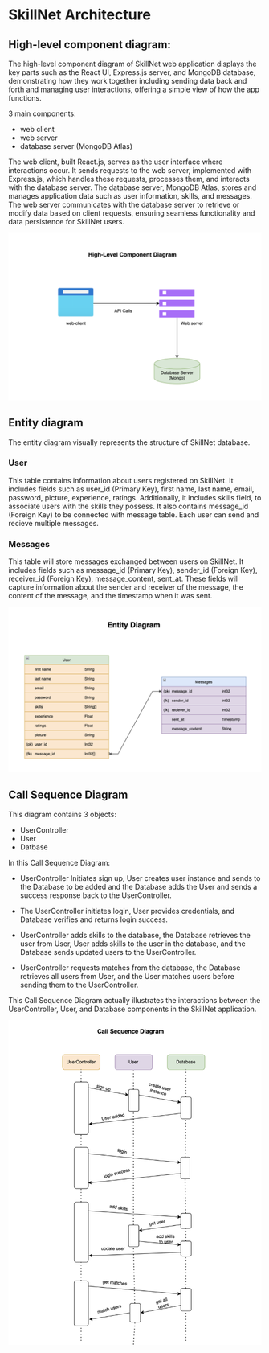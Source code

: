 # SkillNet Architecture

## High-level component diagram:

The high-level component diagram of SkillNet web application displays the key parts such as the React UI, Express.js server, and MongoDB database, demonstrating how they work together including sending data back and forth and managing user interactions, offering a simple view of how the app functions.

3 main components:

- web client
- web server
- database server (MongoDB Atlas)

The web client, built React.js, serves as the user interface where interactions occur. It sends requests to the web server, implemented with Express.js, which handles these requests, processes them, and interacts with the database server. The database server, MongoDB Atlas, stores and manages application data such as user information, skills, and messages. The web server communicates with the database server to retrieve or modify data based on client requests, ensuring seamless functionality and data persistence for SkillNet users.

![High-Level Component Diagram](./Images/High_Level_Component.png)

## Entity diagram

The entity diagram visually represents the structure of SkillNet database.

### User

This table contains information about users registered on SkillNet. It includes fields such as user_id (Primary Key), first name, last name, email, password, picture, experience, ratings. Additionally, it includes skills field, to associate users with the skills they possess. It also contains message_id (Foreign Key) to be connected with message table. Each user can send and recieve multiple messages.

### Messages

This table will store messages exchanged between users on SkillNet. It includes fields such as message_id (Primary Key), sender_id (Foreign Key), receiver_id (Foreign Key), message_content, sent_at. These fields will capture information about the sender and receiver of the message, the content of the message, and the timestamp when it was sent.

![Entity Diagram](./Images/Entity_Diagram.png)

## Call Sequence Diagram

This diagram contains 3 objects:

- UserController
- User
- Datbase

In this Call Sequence Diagram:

- UserController Initiates sign up, User creates user instance and sends to the Database to be added and the Database adds the User and sends a success response back to the UserController.

- The UserController initiates login, User provides credentials, and Database verifies and returns login success.

- UserController adds skills to the database, the Database retrieves the user from User, User adds skills to the user in the database, and the Database sends updated users to the UserController.

- UserController requests matches from the database, the Database retrieves all users from User, and the User matches users before sending them to the UserController.

This Call Sequence Diagram actually illustrates the interactions between the UserController, User, and Database components in the SkillNet application.

![Call Sequence Diagram](./Images/Call_Sequence.png)

